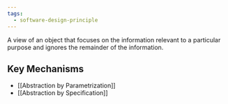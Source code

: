 ```yaml
---
tags:
  - software-design-principle
---
```

A view of an object that focuses on the information relevant to a particular purpose and ignores the remainder of the information.
## Key Mechanisms
- [[Abstraction by Parametrization]]
- [[Abstraction by Specification]]